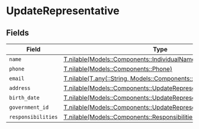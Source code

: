 # UpdateRepresentative


## Fields

| Field                                                                                                                      | Type                                                                                                                       | Required                                                                                                                   | Description                                                                                                                |
| -------------------------------------------------------------------------------------------------------------------------- | -------------------------------------------------------------------------------------------------------------------------- | -------------------------------------------------------------------------------------------------------------------------- | -------------------------------------------------------------------------------------------------------------------------- |
| `name`                                                                                                                     | [T.nilable(Models::Components::IndividualNameUpdate)](../../models/shared/individualnameupdate.md)                         | :heavy_minus_sign:                                                                                                         | N/A                                                                                                                        |
| `phone`                                                                                                                    | [T.nilable(Models::Components::Phone)](../../models/shared/phone.md)                                                       | :heavy_minus_sign:                                                                                                         | N/A                                                                                                                        |
| `email`                                                                                                                    | [T.nilable(T.any(::String, Models::Components::Email))](../../models/shared/emailunion.md)                                 | :heavy_minus_sign:                                                                                                         | N/A                                                                                                                        |
| `address`                                                                                                                  | [T.nilable(Models::Components::UpdateRepresentativeAddress)](../../models/shared/updaterepresentativeaddress.md)           | :heavy_minus_sign:                                                                                                         | N/A                                                                                                                        |
| `birth_date`                                                                                                               | [T.nilable(Models::Components::UpdateRepresentativeBirthDate)](../../models/shared/updaterepresentativebirthdate.md)       | :heavy_minus_sign:                                                                                                         | N/A                                                                                                                        |
| `government_id`                                                                                                            | [T.nilable(Models::Components::UpdateRepresentativeGovernmentID)](../../models/shared/updaterepresentativegovernmentid.md) | :heavy_minus_sign:                                                                                                         | N/A                                                                                                                        |
| `responsibilities`                                                                                                         | [T.nilable(Models::Components::Responsibilities)](../../models/shared/responsibilities.md)                                 | :heavy_minus_sign:                                                                                                         | N/A                                                                                                                        |